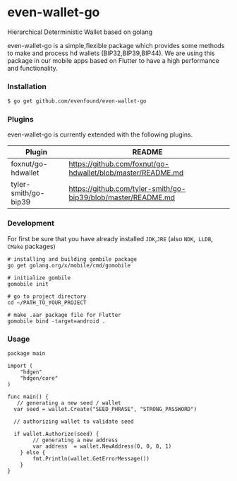 # even-wallet-go
Hierarchical Deterministic Wallet based on golang


even-wallet-go  is a simple,flexible package which provides some methods to make and process hd wallets (BIP32,BIP39,BIP44).
We are using this package in our mobile apps based on Flutter to have a high performance and functionality. 

### Installation

```sh
$ go get github.com/evenfound/even-wallet-go
```

### Plugins

even-wallet-go is currently extended with the following plugins.

| Plugin | README |
| ------ | ------ |
| foxnut/go-hdwallet | https://github.com/foxnut/go-hdwallet/blob/master/README.md |
| tyler-smith/go-bip39 | https://github.com/tyler-smith/go-bip39/blob/master/README.md |


### Development

For first be sure that you have already installed `JDK`,`JRE` (also `NDK`,` LLDB`, `CMake` packages)

```ssh
# installing and building gombile package
go get golang.org/x/mobile/cmd/gomobile

# initialize gombile
gomobile init

# go to project directory
cd ~/PATH_TO_YOUR_PROJECT

# make .aar package file for Flutter
gomobile bind -target=android .
```

### Usage
```
package main

import (
	"hdgen"
	"hdgen/core"
)

func main() {
   // generating a new seed / wallet
  var seed = wallet.Create("SEED_PHRASE", "STRONG_PASSWORD")
  
  // authorizing wallet to validate seed 
  
  if wallet.Authorize(seed) {
  		// generating a new address
  		var address  = wallet.NewAddress(0, 0, 0, 1)
  	} else {
  		fmt.Println(wallet.GetErrorMessage())
  	}
}


```


